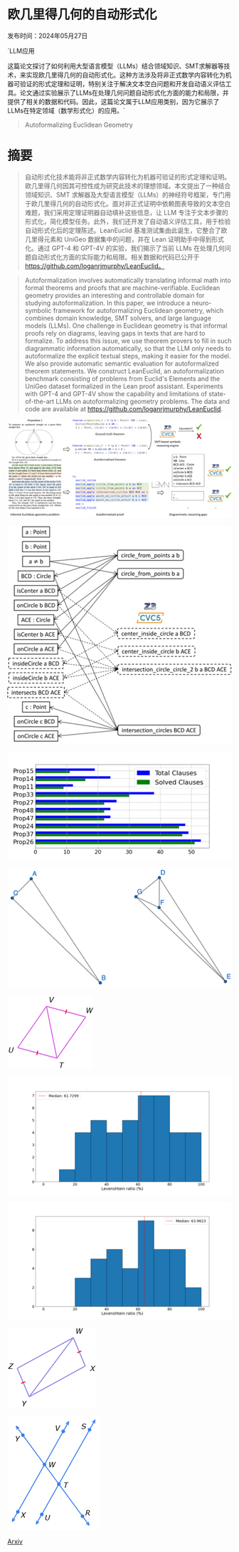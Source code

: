 # 欧几里得几何的自动形式化

发布时间：2024年05月27日

`LLM应用

这篇论文探讨了如何利用大型语言模型（LLMs）结合领域知识、SMT求解器等技术，来实现欧几里得几何的自动形式化。这种方法涉及将非正式数学内容转化为机器可验证的形式定理和证明，特别关注于解决文本空白问题和开发自动语义评估工具。论文通过实验展示了LLMs在处理几何问题自动形式化方面的能力和局限，并提供了相关的数据和代码。因此，这篇论文属于LLM应用类别，因为它展示了LLMs在特定领域（数学形式化）的应用。`

> Autoformalizing Euclidean Geometry

# 摘要

> 自动形式化技术能将非正式数学内容转化为机器可验证的形式定理和证明。欧几里得几何因其可控性成为研究此技术的理想领域。本文提出了一种结合领域知识、SMT 求解器及大型语言模型（LLMs）的神经符号框架，专门用于欧几里得几何的自动形式化。面对非正式证明中依赖图表导致的文本空白难题，我们采用定理证明器自动填补这些信息，让 LLM 专注于文本步骤的形式化，简化模型任务。此外，我们还开发了自动语义评估工具，用于检验自动形式化后的定理陈述。LeanEuclid 基准测试集由此诞生，它整合了欧几里得元素和 UniGeo 数据集中的问题，并在 Lean 证明助手中得到形式化。通过 GPT-4 和 GPT-4V 的实验，我们揭示了当前 LLMs 在处理几何问题自动形式化方面的实际能力和局限。相关数据和代码已公开于 https://github.com/loganrjmurphy/LeanEuclid。

> Autoformalization involves automatically translating informal math into formal theorems and proofs that are machine-verifiable. Euclidean geometry provides an interesting and controllable domain for studying autoformalization. In this paper, we introduce a neuro-symbolic framework for autoformalizing Euclidean geometry, which combines domain knowledge, SMT solvers, and large language models (LLMs). One challenge in Euclidean geometry is that informal proofs rely on diagrams, leaving gaps in texts that are hard to formalize. To address this issue, we use theorem provers to fill in such diagrammatic information automatically, so that the LLM only needs to autoformalize the explicit textual steps, making it easier for the model. We also provide automatic semantic evaluation for autoformalized theorem statements. We construct LeanEuclid, an autoformalization benchmark consisting of problems from Euclid's Elements and the UniGeo dataset formalized in the Lean proof assistant. Experiments with GPT-4 and GPT-4V show the capability and limitations of state-of-the-art LLMs on autoformalizing geometry problems. The data and code are available at https://github.com/loganrjmurphy/LeanEuclid.

![欧几里得几何的自动形式化](../../../paper_images/2405.17216/x1.png)

![欧几里得几何的自动形式化](../../../paper_images/2405.17216/x2.png)

![欧几里得几何的自动形式化](../../../paper_images/2405.17216/approxFont.png)

![欧几里得几何的自动形式化](../../../paper_images/2405.17216/x4.png)

![欧几里得几何的自动形式化](../../../paper_images/2405.17216/UniGeoCong2.png)

![欧几里得几何的自动形式化](../../../paper_images/2405.17216/TEXT_FINAL.png)

![欧几里得几何的自动形式化](../../../paper_images/2405.17216/VISION_FINAL.png)

![欧几里得几何的自动形式化](../../../paper_images/2405.17216/uniCong7.png)

![欧几里得几何的自动形式化](../../../paper_images/2405.17216/uniPar6.png)

[Arxiv](https://arxiv.org/abs/2405.17216)